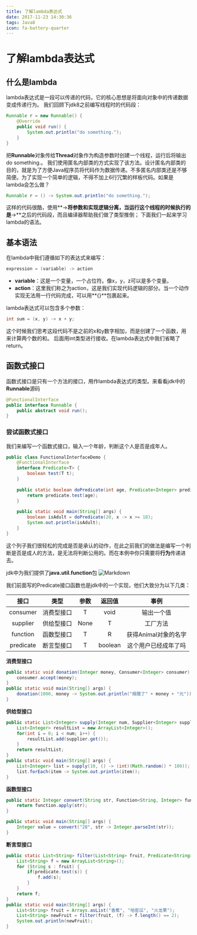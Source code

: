 ```yaml
---
title: 了解lambda表达式
date: 2017-11-23 14:30:36
tags: Java8
icon: fa-battery-quarter
---
```

# 了解lambda表达式

## 什么是lambda

lambda表达式是一段可以传递的代码，它的核心思想是将面向对象中的传递数据变成传递行为。
我们回顾下jdk8之前编写线程时的代码段：

```java
Runnable r = new Runnable() {
    @Override
    public void run() {
        System.out.println("do something.");
    }   
}
```

把**Runnable**对象传给**Thread**对象作为构造参数时创建一个线程，运行后将输出do something.。
我们使用匿名内部类的方式实现了该方法。设计匿名内部类的目的，就是为了方便Java程序员将代码作为数据传递。不多匿名内部类还是不够简便。为了实现一个简单的逻辑，不得不加上6行冗繁的样板代码。如果是lambda会怎么做？

```java
Runnable r = () -> System.out.println("do something.");
```
这样的代码很酷，使用**->**将参数和实现逻辑分离，当运行这个线程的时候执行的是**->**之后的代码段，而且编译器帮助我们做了类型推倒；
下面我们一起来学习lambda的语法。

## 基本语法

在lambda中我们遵循如下的表达式来编写：

```java
expression = (variable) -> action
```

* **variable**：这是一个变量，一个占位符。像x，y，z可以是多个变量。
* **action**：这里我们称之为action，这是我们实现代码逻辑的部分。当一个动作实现无法用一行代码完成，可以用**{}**包裹起来。

lambda表达式可以包含多个参数：

```java
int sum = (x, y) -> x + y;
```

这个时候我们思考这段代码不是之前的x和y数字相加，而是创建了一个函数，用来计算两个数的和。
后面用int类型进行接收。在lambda表达式中我们省略了return。

## 函数式接口

函数式接口是只有一个方法的接口，用作lambda表达式的类型。来看看jdk中的**Runnable**源码

```java
@FunctionalInterface
public interface Runnable {
    public abstract void run();
}   
```

### 尝试函数式接口

我们来编写一个函数式接口，输入一个年龄，判断这个人是否是成年人。

```java
public class FunctionalInterfaceDemo {
    @FunctionalInterface
    interface Predicate<T> {
        boolean test(T t);
    }
    
    public static boolean doPredicate(int age, Predicate<Integer> predicate) {
        return predicate.test(age);
    }
    
    public static void main(String[] args) {
        boolean isAdult = doPredicate(20, x -> x >= 18);
        System.out.println(isAdult);
    }
}
```

这个列子我们很轻松的完成是否是承认的动作，在此之前我们的做法是编写一个判断是否是成人的方法，是无法将判断公用的。而在本例中你只需要将**行为**传递进去。

jdk中为我们提供了**java.util.function**包
![Markdown](http://i1.bvimg.com/619704/6ea5c79f6aa4a444t.jpg)

我们前面写的Predicate接口函数也是jdk中的一个实现，他们大致分为以下几类：

|    接口  |    类型  |   参数   |   返回值   |   事例  |
| :----: | :------:| :------: | :------: | :-----: |
| consumer | 消费型接口 | T    |    void |   输出一个值 |
| supplier | 供给型接口 | None    |    T |   工厂方法 |
| function | 函数型接口 | T    |    R   |   获得Animal对象的名字 |
| predicate | 断言型接口 | T    |    boolean |   这个用户已经成年了吗 |

**消费型接口**

```java
public static void donation(Integer money, Consumer<Integer> consumer) {
    consumer.accept(money);
}
public static void main(String[] args) {
    donation(1000, money -> System.out.println("捐赠了" + money + "元"));
}
```

**供给型接口**

```java
public static List<Integer> supply(Integer num, Supplier<Integer> supplier) {
    List<Integer> resultList = new ArrayList<Integer>();
    for(int i = 0; i < num; i++) {
        resultList.add(supplier.get());
    }
    return resultList;
}
public static void main(String[] args) {
    List<Integer> list = supply(10, () -> (int)(Math.random() * 100));
    list.forEach(item -> System.out.println(item));
}
```

**函数型接口**

```java
public static Integer convert(String str, Function<String, Integer> function) {
    return function.apply(str);
}

public static void main(String[] args) {
    Integer value = convert("28", str -> Integer.parseInt(str));
}
```

**断言型接口**

```java
public static List<String> filter(List<String> fruit, Predicate<String> predicate) {
    List<String> f = new ArrayList<String>();
    for (String s : fruit) {
        if(predicate.test(s)) {
            f.add(s);
        }
    }
    return f;
}
public static void main(String[] args) {
    List<String> fruit = Arrays.asList("香蕉", "哈密瓜", "火龙果");
    List<String> newFruit = filter(fruit, (f) -> f.length() == 2);
    System.out.println(newFruit);
}
```




